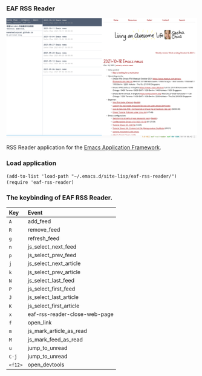 ### EAF RSS Reader

<p align="center">
  <img width="800" src="./img/screenshot.png">
</p>

RSS Reader application for the [Emacs Application Framework](https://github.com/emacs-eaf/emacs-application-framework).

### Load application

```Elisp
(add-to-list 'load-path "~/.emacs.d/site-lisp/eaf-rss-reader/")
(require 'eaf-rss-reader)
```

### The keybinding of EAF RSS Reader.

| Key   | Event   |
| :---- | :------ |
| `A` | add_feed |
| `R` | remove_feed |
| `g` | refresh_feed |
| `n` | js_select_next_feed |
| `p` | js_select_prev_feed |
| `j` | js_select_next_article |
| `k` | js_select_prev_article |
| `N` | js_select_last_feed |
| `P` | js_select_first_feed |
| `J` | js_select_last_article |
| `K` | js_select_first_article |
| `x` | eaf-rss-reader-close-web-page |
| `f` | open_link |
| `m` | js_mark_article_as_read |
| `M` | js_mark_feed_as_read |
| `u` | jump_to_unread |
| `C-j` | jump_to_unread |
| `<f12>` | open_devtools |

